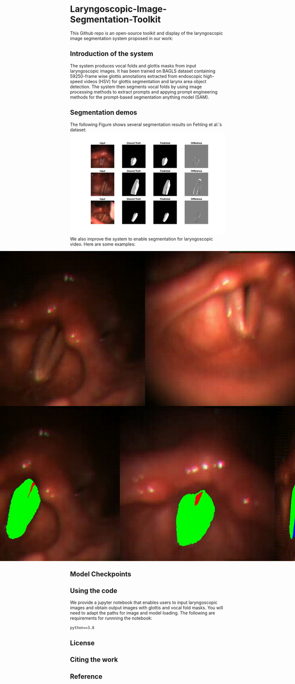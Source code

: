 # Laryngoscopic-Image-Segmentation-Toolkit
This Github repo is an open-source toolkit and display of the laryngoscopic image segmentation system proposed in our work: 

## Introduction of the system
The system produces vocal folds and glottis masks from input laryngoscopic images. It has been trained on BAGLS dataset containing 59250-frame wise glottis annotations extracted from endoscopic high-speed videos (HSV) for glottis segmentation and larynx area object detection. The system then segments vocal folds by using image processing methods to extract prompts and appying prompt engineering methods for the prompt-based segmentation anything model (SAM).
## Segmentation demos
The following Figure shows several segmentation results on Fehling et al.'s dataset:
![Page 1](https://github.com/EEugeneS/Laryngoscopic-Image-Segmentation-Toolkit/blob/main/Demos/results.jpg)
We also improve the system to enable segmentation for laryngoscopic video. Here are some examples: 

<div style="display: flex; justify-content: center">
  <img src="https://github.com/EEugeneS/Laryngoscopic-Image-Segmentation-Toolkit/blob/main/Demos/gif/video_1_tmp.gif">
  <img src="https://github.com/EEugeneS/Laryngoscopic-Image-Segmentation-Toolkit/blob/main/Demos/gif/video_2_tmp.gif">
  <img src="https://github.com/EEugeneS/Laryngoscopic-Image-Segmentation-Toolkit/blob/main/Demos/gif/video_3_tmp.gif">
</div>

<div style="display: flex; justify-content: center">
  <img src="https://github.com/EEugeneS/Laryngoscopic-Image-Segmentation-Toolkit/blob/main/Demos/gif/video_masked_1.gif">
  <img src="https://github.com/EEugeneS/Laryngoscopic-Image-Segmentation-Toolkit/blob/main/Demos/gif/video_masked_2.gif">
  <img src="https://github.com/EEugeneS/Laryngoscopic-Image-Segmentation-Toolkit/blob/main/Demos/gif/video_masked_3.gif">
</div>

## Model Checkpoints

## Using the code
We provide a jupyter notebook that enables users to input laryngoscopic images and obtain output images with glottis and vocal fold masks. You will need to adapt the paths for image and model loading. 
The following are requirements for runnning the notebook:
```
python==3.8
```
## License

## Citing the work

## Reference
